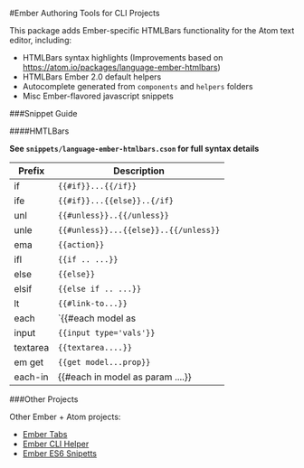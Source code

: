 #Ember Authoring Tools for CLI Projects

This package adds Ember-specific HTMLBars functionality for the Atom text editor, including:

- HTMLBars syntax highlights (Improvements based on https://atom.io/packages/language-ember-htmlbars)
- HTMLBars Ember 2.0 default helpers
- Autocomplete generated from `components` and `helpers` folders
- Misc Ember-flavored javascript snippets

###Snippet Guide

####HMTLBars

**See `snippets/language-ember-htmlbars.cson` for full syntax details**

| Prefix | Description          |
| ------------- | ----------- |
| if      | `{{#if}}...{{/if}}`|
| ife     | `{{#if}}...{{else}}..{/if}` |
| unl     | `{{#unless}}..{{/unless}}` |
| unle     | `{{#unless}}...{{else}}..{{/unless}}` |
| ema     | `{{action}}` |
| ifl | `{{if .. ...}}` |
| else | `{{else}}` |
| elsif | `{{else if .. ...}}` |
| lt  | `{{#link-to...}}` |
| each | `{{#each model as |param |}}` |
| input | `{{input type='vals'}}` |
| textarea | `{{textarea....}}` |
| em get | `{{get model...prop}}` |
| each-in | {{#each in model as param ....}} |


###Other Projects

Other Ember + Atom projects:

- [Ember Tabs](https://atom.io/packages/ember-tabs)
- [Ember CLI Helper](https://atom.io/packages/ember-cli-helper)
- [Ember ES6 Snipetts](https://atom.io/packages/ember-snippets)
